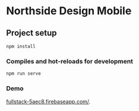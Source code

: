 # Northside Design Mobile 

## Project setup
```
npm install
```

### Compiles and hot-reloads for development
```
npm run serve
```

### Demo
[fullstack-5aec8.firebaseapp.com/](https://fullstack-5aec8.firebaseapp.com/).
